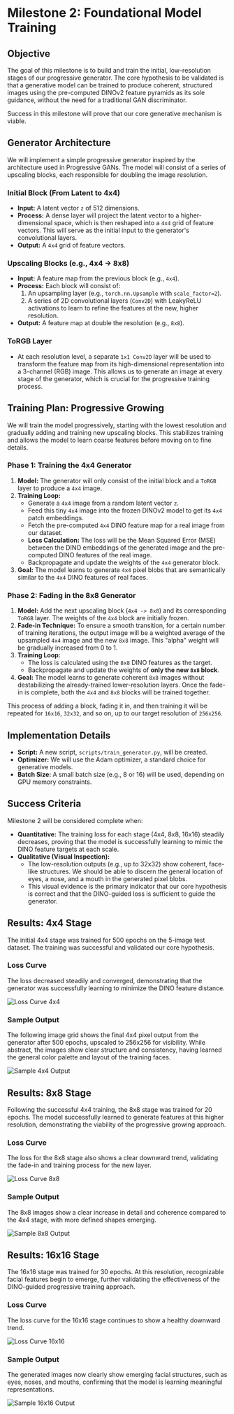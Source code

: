 # Milestone 2: Foundational Model Training

## Objective

The goal of this milestone is to build and train the initial, low-resolution stages of our progressive generator. The core hypothesis to be validated is that a generative model can be trained to produce coherent, structured images using the pre-computed DINOv2 feature pyramids as its sole guidance, without the need for a traditional GAN discriminator.

Success in this milestone will prove that our core generative mechanism is viable.

## Generator Architecture

We will implement a simple progressive generator inspired by the architecture used in Progressive GANs. The model will consist of a series of upscaling blocks, each responsible for doubling the image resolution.

### Initial Block (From Latent to 4x4)

*   **Input:** A latent vector `z` of 512 dimensions.
*   **Process:** A dense layer will project the latent vector to a higher-dimensional space, which is then reshaped into a `4x4` grid of feature vectors. This will serve as the initial input to the generator's convolutional layers.
*   **Output:** A `4x4` grid of feature vectors.

### Upscaling Blocks (e.g., 4x4 -> 8x8)

*   **Input:** A feature map from the previous block (e.g., `4x4`).
*   **Process:** Each block will consist of:
    1.  An upsampling layer (e.g., `torch.nn.Upsample` with `scale_factor=2`).
    2.  A series of 2D convolutional layers (`Conv2D`) with LeakyReLU activations to learn to refine the features at the new, higher resolution.
*   **Output:** A feature map at double the resolution (e.g., `8x8`).

### ToRGB Layer

*   At each resolution level, a separate `1x1 Conv2D` layer will be used to transform the feature map from its high-dimensional representation into a 3-channel (RGB) image. This allows us to generate an image at every stage of the generator, which is crucial for the progressive training process.

## Training Plan: Progressive Growing

We will train the model progressively, starting with the lowest resolution and gradually adding and training new upscaling blocks. This stabilizes training and allows the model to learn coarse features before moving on to fine details.

### Phase 1: Training the 4x4 Generator

1.  **Model:** The generator will only consist of the initial block and a `ToRGB` layer to produce a `4x4` image.
2.  **Training Loop:**
    *   Generate a `4x4` image from a random latent vector `z`.
    *   Feed this tiny `4x4` image into the frozen DINOv2 model to get its `4x4` patch embeddings.
    *   Fetch the pre-computed `4x4` DINO feature map for a real image from our dataset.
    *   **Loss Calculation:** The loss will be the Mean Squared Error (MSE) between the DINO embeddings of the generated image and the pre-computed DINO features of the real image.
    *   Backpropagate and update the weights of the `4x4` generator block.
3.  **Goal:** The model learns to generate `4x4` pixel blobs that are semantically similar to the `4x4` DINO features of real faces.

### Phase 2: Fading in the 8x8 Generator

1.  **Model:** Add the next upscaling block (`4x4 -> 8x8`) and its corresponding `ToRGB` layer. The weights of the `4x4` block are initially frozen.
2.  **Fade-in Technique:** To ensure a smooth transition, for a certain number of training iterations, the output image will be a weighted average of the upsampled `4x4` image and the new `8x8` image. This "alpha" weight will be gradually increased from 0 to 1.
3.  **Training Loop:**
    *   The loss is calculated using the `8x8` DINO features as the target.
    *   Backpropagate and update the weights of **only the new `8x8` block**.
4.  **Goal:** The model learns to generate coherent `8x8` images without destabilizing the already-trained lower-resolution layers. Once the fade-in is complete, both the `4x4` and `8x8` blocks will be trained together.

This process of adding a block, fading it in, and then training it will be repeated for `16x16`, `32x32`, and so on, up to our target resolution of `256x256`.

## Implementation Details

*   **Script:** A new script, `scripts/train_generator.py`, will be created.
*   **Optimizer:** We will use the Adam optimizer, a standard choice for generative models.
*   **Batch Size:** A small batch size (e.g., 8 or 16) will be used, depending on GPU memory constraints.

## Success Criteria

Milestone 2 will be considered complete when:

*   **Quantitative:** The training loss for each stage (4x4, 8x8, 16x16) steadily decreases, proving that the model is successfully learning to mimic the DINO feature targets at each scale.
*   **Qualitative (Visual Inspection):**
    *   The low-resolution outputs (e.g., up to 32x32) show coherent, face-like structures. We should be able to discern the general location of eyes, a nose, and a mouth in the generated pixel blobs.
    *   This visual evidence is the primary indicator that our core hypothesis is correct and that the DINO-guided loss is sufficient to guide the generator.

## Results: 4x4 Stage

The initial 4x4 stage was trained for 500 epochs on the 5-image test dataset. The training was successful and validated our core hypothesis.

### Loss Curve

The loss decreased steadily and converged, demonstrating that the generator was successfully learning to minimize the DINO feature distance.

![Loss Curve 4x4](https://raw.githubusercontent.com/timlawrenz/glowing-tribble/main/examples/visualizations/loss_curve_4x4.png)

### Sample Output

The following image grid shows the final 4x4 pixel output from the generator after 500 epochs, upscaled to 256x256 for visibility. While abstract, the images show clear structure and consistency, having learned the general color palette and layout of the training faces.

![Sample 4x4 Output](https://raw.githubusercontent.com/timlawrenz/glowing-tribble/main/examples/visualizations/epoch_500_4x4.png)

## Results: 8x8 Stage

Following the successful 4x4 training, the 8x8 stage was trained for 20 epochs. The model successfully learned to generate features at this higher resolution, demonstrating the viability of the progressive growing approach.

### Loss Curve

The loss for the 8x8 stage also shows a clear downward trend, validating the fade-in and training process for the new layer.

![Loss Curve 8x8](https://raw.githubusercontent.com/timlawrenz/glowing-tribble/main/examples/visualizations/loss_curve_8x8.png)

### Sample Output

The 8x8 images show a clear increase in detail and coherence compared to the 4x4 stage, with more defined shapes emerging.

![Sample 8x8 Output](https://raw.githubusercontent.com/timlawrenz/glowing-tribble/main/examples/visualizations/epoch_20_8x8.png)

## Results: 16x16 Stage

The 16x16 stage was trained for 30 epochs. At this resolution, recognizable facial features begin to emerge, further validating the effectiveness of the DINO-guided progressive training approach.

### Loss Curve

The loss curve for the 16x16 stage continues to show a healthy downward trend.

![Loss Curve 16x16](https://raw.githubusercontent.com/timlawrenz/glowing-tribble/main/examples/visualizations/loss_curve_16x16.png)

### Sample Output

The generated images now clearly show emerging facial structures, such as eyes, noses, and mouths, confirming that the model is learning meaningful representations.

![Sample 16x16 Output](https://raw.githubusercontent.com/timlawrenz/glowing-tribble/main/examples/visualizations/epoch_28_16x16.png)

